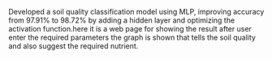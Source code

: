 Developed a soil quality classification model using MLP, improving accuracy from 97.91% to 98.72% by adding a hidden layer and optimizing the activation function.here it is a web page for showing the result after user enter the required parameters the graph is shown that tells the soil quality and also suggest the  required nutrient.
